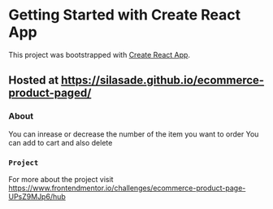 # Getting Started with Create React App

This project was bootstrapped with [Create React App](https://github.com/facebook/create-react-app).

## Hosted at https://silasade.github.io/ecommerce-product-paged/

### About
You can inrease or decrease the number of the item you want to order
You can add to cart and also delete

### `Project`
For more about the project visit
https://www.frontendmentor.io/challenges/ecommerce-product-page-UPsZ9MJp6/hub
